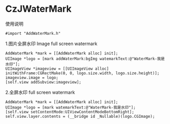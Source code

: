# CzJWaterMark

使用说明

```object-c
#import "AddWaterMark.h"
```
1.图片全屏水印 Image full screen watermark


```object-c
AddWaterMark *mark = [[AddWaterMark alloc] init];
UIImage *logo = [mark addWaterMark:bgImg watemarkText:@"WaterMark-我是水印"];
UIImageView *imageview = [[UIImageView alloc] initWithFrame:CGRectMake(0, 0, logo.size.width, logo.size.height)];
imageview.image = logo;
[self.view addSubview:imageview];
```

2.全屏水印  full screen watermark

```object-c
AddWaterMark *mark = [[AddWaterMark alloc] init];
UIImage *logo = [mark watemarkText:@"WaterMark-我是水印"];
[self.view setContentMode:UIViewContentModeBottomRight];
self.view.layer.contents = (__bridge id _Nullable)(logo.CGImage);
```
